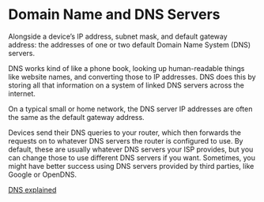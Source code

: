 # Domain Name and DNS Servers

Alongside a device’s IP address, subnet mask, and default gateway address: the addresses of one or two default Domain Name System (DNS) servers. 

DNS works kind of like a phone book, looking up human-readable things like website names, and converting those to IP addresses. DNS does this by storing all that information on a system of linked DNS servers across the internet. 

On a typical small or home network, the DNS server IP addresses are often the same as the default gateway address. 

Devices send their DNS queries to your router, which then forwards the requests on to whatever DNS servers the router is configured to use. By default, these are usually whatever DNS servers your ISP provides, but you can change those to use different DNS servers if you want. Sometimes, you might have better success using DNS servers provided by third parties, like Google or OpenDNS.

[DNS explained](https://webhostinggeeks.com/guides/dns/)
